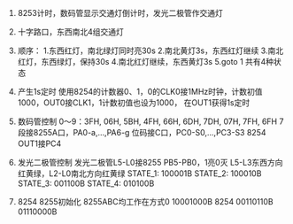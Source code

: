 1. 8253计时，数码管显示交通灯倒计时，发光二极管作交通灯
2. 十字路口，东西南北4组交通灯
3. 顺序：
        1.东西红灯，南北绿灯同时亮30s
        2.南北黄灯3s，东西红灯继续
        3.南北红灯，东西绿灯，保持30s
        4.南北红灯继续，东西黄灯3s
        5.goto 1
	共有4种状态
        
4. 产生1s定时
    使用8254的计数器0、1，0的CLK0接1MHz时钟，计数初值1000，OUT0接CLK1，1计数初值也设为1000，
    在OUT1获得1s定时

5. 数码管控制
    0～9：3FH, 06H, 5BH, 4FH, 66H, 6DH, 7DH, 07H, 7FH, 6FH
    7段接8255A口，PA0-a,...,PA6-g
    位码接C口，PC0-S0,...,PC3-S3
    8254 OUT1接PC4
	
6. 发光二极管控制
	发光二极管L5-L0接8255 PB5-PB0，1亮0灭
	L5-L3东西方向红黄绿，L2-L0南北方向红黄绿
	STATE_1: 100001B
	STATE_2: 100010B
	STATE_3: 001100B
	STATE_4: 010100B

7. 8254 8255初始化
	8255ABC均工作在方式0
	10001000B
	8254 00110110B 01110000B
